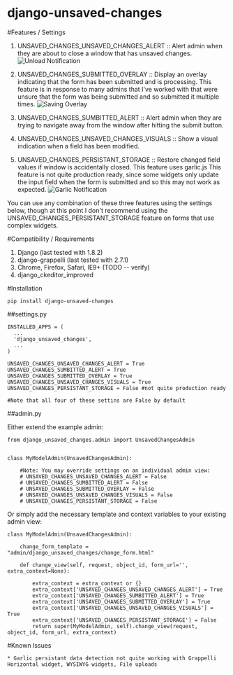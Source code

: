 # django-unsaved-changes

#Features / Settings

1. UNSAVED_CHANGES_UNSAVED_CHANGES_ALERT :: Alert admin when they are about to 
	close a window that has unsaved changes. 
![Unload Notification](https://raw.github.com/ninapavlich/django-unsaved-changes/master/docs/screenshots/unload_notification.png)

2. UNSAVED_CHANGES_SUBMITTED_OVERLAY ::  Display an overlay indicating that 
	the form has been submitted and is processing. This feature is in response 
	to many admins that I've worked with that were unsure that the form was 
	being submitted and so submitted it multiple times. 
![Saving Overlay](https://raw.github.com/ninapavlich/django-unsaved-changes/master/docs/screenshots/saving_overlay.png)

3. UNSAVED_CHANGES_SUMBITTED_ALERT :: Alert admin when they are trying to 
	navigate away from the window after hitting the submit button.

4. UNSAVED_CHANGES_UNSAVED_CHANGES_VISUALS :: Show a visual indication when 
	a field has been modified.

5. UNSAVED_CHANGES_PERSISTANT_STORAGE :: Restore changed field values if 
	window is accidentally closed. This feature uses garlic.js
	This feature is not quite production ready, since some widgets only update
	the input field when the form is submitted and so this may not work as 
	expected. 
![Garlic Notification](https://raw.github.com/ninapavlich/django-unsaved-changes/master/docs/screenshots/garlic_notification.png)


You can use any combination of these three features using the settings below, 
though at this point I don't recommend using the 
UNSAVED_CHANGES_PERSISTANT_STORAGE feature on forms that use complex widgets.


#Compatibility / Requirements

1. Django (last tested with 1.8.2)
2. django-grappelli (last tested with 2.7.1)
3. Chrome, Firefox, Safari, IE9+ (TODO -- verify)
2. django_ckeditor_improved

#Installation

    pip install django-unsaved-changes

##settings.py

    INSTALLED_APPS = (
      ...  
      'django_unsaved_changes',    
      ...
    )

	UNSAVED_CHANGES_UNSAVED_CHANGES_ALERT = True
	UNSAVED_CHANGES_SUMBITTED_ALERT = True
	UNSAVED_CHANGES_SUBMITTED_OVERLAY = True
	UNSAVED_CHANGES_UNSAVED_CHANGES_VISUALS = True
	UNSAVED_CHANGES_PERSISTANT_STORAGE = False #not quite production ready

	#Note that all four of these settins are False by default

##admin.py
  
Either extend the example admin:

	from django_unsaved_changes.admin import UnsavedChangesAdmin


	class MyModelAdmin(UnsavedChangesAdmin):

		#Note: You may override settings on an individual admin view:
		# UNSAVED_CHANGES_UNSAVED_CHANGES_ALERT = False
		# UNSAVED_CHANGES_SUMBITTED_ALERT = False
		# UNSAVED_CHANGES_SUBMITTED_OVERLAY = False
		# UNSAVED_CHANGES_UNSAVED_CHANGES_VISUALS = False
		# UNSAVED_CHANGES_PERSISTANT_STORAGE = False

Or simply add the necessary template and context variables to your existing admin view:
	
	class MyModelAdmin(UnsavedChangesAdmin):

		change_form_template = "admin/django_unsaved_changes/change_form.html"
 		
 		def change_view(self, request, object_id, form_url='', extra_context=None):
        
	        extra_context = extra_context or {}
	        extra_context['UNSAVED_CHANGES_UNSAVED_CHANGES_ALERT'] = True
	        extra_context['UNSAVED_CHANGES_SUMBITTED_ALERT'] = True
	        extra_context['UNSAVED_CHANGES_SUBMITTED_OVERLAY'] = True
	        extra_context['UNSAVED_CHANGES_UNSAVED_CHANGES_VISUALS'] = True
	        extra_context['UNSAVED_CHANGES_PERSISTANT_STORAGE'] = False
	        return super(MyModelAdmin, self).change_view(request, object_id, form_url, extra_context)

#Known Issues

	* Garlic persistant data detection not quite working with Grappelli Horizontal widget, WYSIWYG widgets, File uploads
